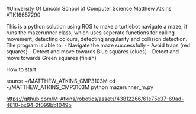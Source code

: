 #University Of Lincoln School of Computer Science Matthew Atkins ATK16657290

This is a python solution using ROS to make a turtlebot navigate a maze, it runs the mazerunner class, which uses seperate functions for calling movement, detecting colours, detecting angularity and collision detection. The program is able to: - Navigate the maze successfully - Avoid traps (red squares) - Detect and move towards Blue squares (clues) - Detect and move towards Green squares (finish)

How to start:

source ~/MATTHEW_ATKINS_CMP3103M 
cd ~/MATTHEW_ATKINS_CMP3103M 
python mazerunner_m.py

https://github.com/M-Atkins/robotics/assets/43812266/61e75e37-69ad-4610-bc94-2f099bb1049b

